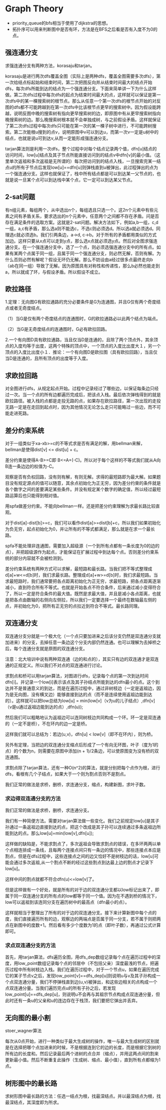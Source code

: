 # Graph Theory

* priority_queue的bfs相当于使用了dijkstra的思想。
* 拓扑序可以用来判断图中是否有环，方法是在BFS之后看是否有入度不为0的点。


## 强连通分支
求强连通分支有两种方法，korasaju和tarjan。

korasaju是进行两次dfs覆盖全图（实际上是两种dfs，覆盖全图需要多次dfs），第一次给结点标起始和结束时间，第二次把图反向并从结束时间最大的结点开始dfs，每次dfs所能到达的结点为一个强连通分支。下面来简单讲一下为什么这样做。第二次dfs过程中每次dfs的起点为结束时间最大的点，这样就可以保证是第一次dfs中的某一棵搜索树的根节点。那么从任意一个第一次dfs的根节点开始的对反图的dfs都不可能跨越到在第一次dfs中比该根节点更早的搜索树中。因为假设能跨越，说明反图中晚的搜索树有指向更早搜索树的边，即原图中有从更早搜索树指向晚搜索树的边。那么晚搜索树根本就不会单独成树，与之前假设矛盾。这样就保证了第二次dfs过程中每次dfs只可能在第一次的某一棵子树中进行，不可能跨树搜索。第二次能根u搜到的点v，说明原图中v可以到达u，而第一次v一定是u树中的结点，也就是说u可到达v,从而一定能形成强连通分支。

tarjan算法则是利用一次dfs，整个过程中对每个结点记录两个值，dfn[u]结点的访问时间，low[u]结点及其子节点所能直接访问到的结点v中dfn[v]的最小值。（这里单次返祖和多次返祖是无所谓的）每次把访问到的结点入栈，一旦搜索完某一结点u的所有子节点后发现low[u]==dfn[u]则弹栈直到u被弹出，此过程弹出的点为一个强连通分支。这样也就保证了，栈中所有结点都是可以到达某一父节点的，也就是说一旦某个点可以到达栈中某个点，它一定可以到达某父节点。

## 2-sat问题
有n组元素，每组两个，从中选出n个，每组选且只选一个。这2n个元素中有些元素之间有矛盾关系，要求选出的n个元素中，任意两个之间都不存在矛盾。问是否存在满足条件的选取方案。这就是2-sat问题。解决方法如下，例如a,b一组，c,d一组，a,c有矛盾，那么选a则不能选c，不选c则必须选d。所以选a就必须选d。同理选c就必须选b。我们引两条边，a->d, c->b。对于所有的矛盾都用类似的方式加边。这样只要从x点可以走到y点，那么选x点就必须选y点。然后对全图求强连通分支。在一个强连通分支中，选了一个点，则必须选强连通分支中的所有点。如果有某两个点属于同一组，且属于同一个强连通分支，则必然无解，否则有解。为什么否则必然有解呢？假设无环仍无解。那么不妨设由a经过很多点最终走向b（ab在同一组）导致了无解。因为原图具有对称性和传递性，那么b必然也能走到a，所以就成了环，与假设矛盾。所以假设不成立。

## 欧拉路径
1.定理：无向图G有欧拉通路的充分必要条件是G为连通图，并且G仅有两个奇度结点或者无奇度结点。

（1）当G是仅有两个奇度结点的连通图时，G的欧拉通路必以此两个结点为端点。

（2）当G是无奇度结点的连通图时，G必有欧拉回路。

2.一个有向图D具有欧拉通路，当且仅当D是连通的，且除了两个顶点外，其余顶点的入度均等于出度，这两个特殊的顶点中，一个顶点的入度比出度大１，另一个顶点的入度比出度小１．推论：一个有向图D是欧拉图（具有欧拉回路），当且仅当D是连通的，且所有顶点的出度等于入度。

## 求欧拉回路

对全图进行dfs，从规定起点开始。过程中记录经过了哪些边，以保证每条边只经过一次。当一个点的所有边都遍历完成后，把该点入栈。最后依次弹栈得到的就是欧拉路径。被入栈的点都是走投无路的点，如果存在欧拉路径，第一次出现的走投无路一定是在走回到起点时，因为其他情况无论怎么走只可能略过一些边，而不可能走进死路。

## 差分约束系统
对于一组类似于xa-xb>=c的不等式求是否有满足的解，用bellman来解，bellman是使得dist[v] <= dist[u] + c。

差分约束是使得A-B>=C即 B<=A+(-C)。所以对于每个这样的不等式我们就从A向B连一条边边的权值为-C。

观察是否有负权回路，没有则有解，有则无解。求得的最短路即为最大解。如果题目没有规定源点的值可以随意，其余点初始化为正无穷，因为差分约束的条件就是各个数字之间的差要满足某些条件。并没有规定某个数字的确定值，所以经过最短路运算后也只能得到相对值。

用spfa做差分约束。不能向bellman一样。还是把差分约束理解为求最长路比较直观。

对于dist[a]-dist[b]>=c，我们可以看作dist[a]>=dist[b]+c，所以我们如果初始化为负无穷，起点初始化为0，并让所有的不等式都满足，那么就是在求一个最长路。

spfa不能处理非连通图，需要加入超级源（一个到所有点都有一条长度为0的边的点），并把超级源作为起点，才能保证在扩展过程中到达每个点。否则差分约束系统的部分内容就不会被检测到。

差分约束系统有两种方式可以求解，最短路和最长路。当我们把不等式整理成d[a]+w<=d[b]时，我们求最长路。整理成d[a]+w>=d[b]时，我们求最短路。当求最短路时，我们通常要把各点距离初始化为正无穷，求最短路，把各点距离逐渐减小，直到符合所有不等式。也就是开始各点不符合条件，后来通过减小变得符合了，所以一定是符合条件的最大值。既然是求最大值，并且是减小各点距离，也就是把各点由数轴的右侧向左侧拉，所以我们一定要选择一个最终在数轴最左侧的点，并初始化为0，把所有正无穷的点拉近到符合不等式。最长路同理。

## 双连通分支
双连通分支分就是一个极大化（一个点只要加进来之后该分支仍然是双连通分支就加进来）的分支，去掉任意一条边这个分支内部仍然连通。也可以理解为去掉桥之后，每个连通分支就是原图的双连通分支。

注意：北大培训中说有两种双连通（边的和点的），其实只有边的双连通才是双连通的正规定义。所以我们不对点的双连通进行讨论。

求割点和桥可以用tarjan算法，对图进行dfs，记录每个点的第一次到达时间dfn[i]。并记录一个low[i]表示该点及其子孙结点所能到达的dfn最小的点。这个到达并不是普通意义的到达，而是在遍历过程中，通过非树枝边（一定是返祖边，因为是无向图，没有横叉边）能够直接到达的点（而不是连续使用返祖边能到达的）。这样就可以把low总结为low[u] = min(low[v]（v为u的儿子结点）,dfn[v]（v是u通过返祖边能到达的点）,dfn(u));

然后我们可以粗略地认为返祖边可以连同树枝边共同构成一个环。环一定是双连通的（一定不是桥），不在环内的边一定是桥。

这样我们就可以总结为：若边(u,v)，dfn[u] < low[v]（即不在环内），则为桥。

另外有定理，当把边的双连通分支缩点后形成了一个有向无环图，叶子（度为1的点）的个数为n，则需要在原图中添加(n + 1)/2条边，可以使原图变为没有桥的双连通图。

求割点除了tarjan算法，还有一种O(n^2)的算法，就是分别把每个点作为根，进行dfs，看根有几个子结点，如果大于一个则为割点否则不是割点。

我们正常的做法是求桥，删桥，求连通分支，缩点，构建新图，求叶子数。

### 求边得双连通分支的方法

我们正常的做法是求桥，删桥，求连通分支。

我们有一种简便方法。需要对tarjan算法做一些变化。我们之前规定low[u]是其子孙通过一条返祖边直接到达的点，把这个改成是其子孙可以连续通过多条返祖边所能到达的点。那么low[u]=min(low[v],dfn[u]);

这样做的缺陷是，不能求割点了，多次返祖会导致求割点的错误，在多环两两以单个点相连排成一条线，且每两个连接点间只有一条边的情况中，那些连接点本应是割点，但是在dfs过程中，这些连接点之间的边又恰好不是树枝边的话，low[u]可能会通过多次返祖,从一个割点不断的经过这些割点到达最上边的割点才记录下low[u]。

这样中间的割点就都不符合dfn(u)<=low[v]了。

但是这样做有一个好处，就是所有的对于边的双连通分支都以low标记出来了，即属于同一双连通分支的所有点的low都等于同一个值。因为在不遇到桥的情况下，low可以返祖到该连同分支在遍历树中的最高点（dfn最小的点）。

这样就相当于整理出了所有的对于边的双连通分支。接下来计算新图中每个点的度，我们直接遍历所有的边，观察边的两端点是否属于同一分支，若不属于则把两点在新图中的度数+1。然后看有多少个度数为1的点（即叶子数），再通过公式计算即可。


### 求点双连通分支的方法
首先，用tarjan算法，dfs遍历全图，用dfs_dep数组记录每个点在遍历过程中的深度，用low_point数组记录每个点的邻居中（不包括父亲）深度最浅的节点，把遍历过程中所有树枝边入栈。我们在遍历过程中，对于一个节点u，如果在遍历完成它的某子节点v之后，发现low_point[v]==dfs_dep[u]则说明u与v及其子孙构成一个点双连通分量，我们不停弹栈直到边(u,v)被弹出，和这些边相关的点构成一个点双连通分量。当我们遍历完点u的所有子孙之后，若发现low_point[u]==dfs_dep[u]，则说明u不会再与其祖宗节点构成点双连通分量，但此时还有一条u的父亲和u的连边存在于栈顶，我们要把它弹出并丢弃。

## 无向图的最小割

stoer_wagner算法

每次从0点开始，进行一种类似于最大生成树的操作，唯一与最大生成树的区别就是在选择把哪个点加进来的时候，不是根据连到它的边的长度，而是根据它到树的所有边的长度和。然后记录最后两个进树的点合并（缩点），并用这两点间的割来更新最小值。然后不断重复此操作（生成树、缩点、最小值），直到所有点都缩为1点。


## 树形图中的最长路
求树形图中最长路的方法：任选一结点为根，找最深结点。并以最深结点为根，找最深结点，其深度即为所求。

